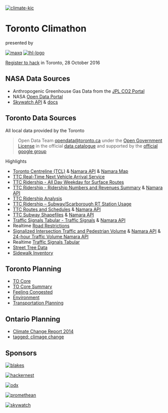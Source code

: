 [![climate-kic](https://cloud.githubusercontent.com/assets/597920/19747276/bac206f0-9ba8-11e6-941e-7a74a6506511.png)](https://climathon.climate-kic.org/)
# Toronto Climathon 
presented by

[![maxq](https://cloud.githubusercontent.com/assets/597920/19750890/1a1ec15a-9bc3-11e6-95e6-fef6d57b8535.png)](http://www.maxq.ca/)
[![lhl-logo](https://cloud.githubusercontent.com/assets/597920/19750891/1c99920c-9bc3-11e6-8f7f-f6fc1a6e7e0a.png)](https://lighthouselabs.ca/)

[Register to hack](https://www.eventbrite.ca/e/toronto-climathon-tickets-27554860329) in Toronto, 28 October 2016

## NASA Data Sources
- Anthropogenic Greenhouse Gas Data from the [JPL CO2 Portal](https://co2.jpl.nasa.gov/)
- NASA [Open Data Portal](https://open.nasa.gov/open-data/)
- [Skywatch API](http://www.skywatch.co/) & [docs](https://github.com/skywatchspaceapps/api)

## Toronto Data Sources
All local data provided by the Toronto
> Open Data Team
> opendata@toronto.ca
under the [Open Government License](http://www1.toronto.ca/wps/portal/contentonly?vgnextoid=4a37e03bb8d1e310VgnVCM10000071d60f89RCRD)
in the official [data catalogue](http://www1.toronto.ca/wps/portal/contentonly?vgnextoid=1a66e03bb8d1e310VgnVCM10000071d60f89RCRD)
and supported by the [official google group](https://groups.google.com/forum/#!forum/datato)

Highlights
- [Toronto Centreline (TCL)](http://www1.toronto.ca/wps/portal/contentonly?vgnextoid=9acb5f9cd70bb210VgnVCM1000003dd60f89RCRD&vgnextchannel=1a66e03bb8d1e310VgnVCM10000071d60f89RCRD) & [Namara API](https://namara.io/#/data_sets/bfb294ab-218b-41ce-ab50-608d7333a5bd/api_info) & [Namara Map](https://namara.io/#/data_sets/bfb294ab-218b-41ce-ab50-608d7333a5bd/map)
- [TTC Real-Time Next Vehicle Arrival Service](http://www1.toronto.ca/wps/portal/contentonly?vgnextoid=4427790e6f21d210VgnVCM1000003dd60f89RCRD)
- [TTC Ridership - All Day Weekday for Surface Routes](http://www1.toronto.ca/wps/portal/contentonly?vgnextoid=34b6c316f16e8410VgnVCM10000071d60f89RCRD&vgnextchannel=1a66e03bb8d1e310VgnVCM10000071d60f89RCRD)
- [TTC Ridership - Ridership Numbers and Revenues Summary](http://www1.toronto.ca/wps/portal/contentonly?vgnextoid=a3b7c87477438310VgnVCM1000003dd60f89RCRD&vgnextchannel=1a66e03bb8d1e310VgnVCM10000071d60f89RCRD) & [Namara API](https://namara.io/#/data_sets/783eca43-cfc1-4619-9135-077ac5e45616/api_info)
- [TTC Ridership Analysis](http://www1.toronto.ca/wps/portal/contentonly?vgnextoid=3b5874a21d6e8410VgnVCM10000071d60f89RCRD&vgnextchannel=1a66e03bb8d1e310VgnVCM10000071d60f89RCRD)
- [TTC Ridership – Subway/Scarborough RT Station Usage](http://www1.toronto.ca/wps/portal/contentonly?vgnextoid=c077c316f16e8410VgnVCM10000071d60f89RCRD&vgnextchannel=1a66e03bb8d1e310VgnVCM10000071d60f89RCRD)
- [TTC Routes and Schedules](http://www1.toronto.ca/wps/portal/contentonly?vgnextoid=96f236899e02b210VgnVCM1000003dd60f89RCRD&vgnextchannel=1a66e03bb8d1e310VgnVCM10000071d60f89RCRD) & [Namara API](https://namara.io/#/data_sets/bbf1ed02-03d0-4e4f-9188-190b05f80d5c/api_info)
- [TTC Subway Shapefiles](http://www1.toronto.ca/wps/portal/contentonly?vgnextoid=572e11511f774510VgnVCM10000071d60f89RCRD&vgnextchannel=1a66e03bb8d1e310VgnVCM10000071d60f89RCRD) & [Namara API](https://namara.io/#/data_sets/df15486a-19f0-477e-9603-235c61bf25ec/api_info)
- [Traffic Signals Tabular - Traffic Signals](http://www1.toronto.ca/wps/portal/contentonly?vgnextoid=965b868b5535b210VgnVCM1000003dd60f89RCRD&vgnextchannel=1a66e03bb8d1e310VgnVCM10000071d60f89RCRD) & [Namara API](https://namara.io/#/data_sets/55b99c3f-23ed-4192-8286-aefb6b9d9297/api_info)
- Realtime [Road Restrictions](http://www1.toronto.ca/wps/portal/contentonly?vgnextoid=1af0e69ae554e410VgnVCM10000071d60f89RCRD&vgnextchannel=1a66e03bb8d1e310VgnVCM10000071d60f89RCRD)
- [Signalized Intersection Traffic and Pedestrian Volume](http://www1.toronto.ca/wps/portal/contentonly?vgnextoid=417aed3c99cc7310VgnVCM1000003dd60f89RCRD&vgnextchannel=1a66e03bb8d1e310VgnVCM10000071d60f89RCRD) & [Namara API](https://namara.io/#/data_sets/a0ccf527-4021-4993-a485-d45da787b89d/api_info) & [24-hour Traffic Volume Namara API](https://namara.io/#/data_sets/16277474-3226-4ea5-b2f9-77f49c3f432d/api_info)
- Realtime [Traffic Signals Tabular](http://www1.toronto.ca/wps/portal/contentonly?vgnextoid=965b868b5535b210VgnVCM1000003dd60f89RCRD&vgnextchannel=1a66e03bb8d1e310VgnVCM10000071d60f89RCRD)
- [Street Tree Data](http://www1.toronto.ca/wps/portal/contentonly?vgnextoid=5af95104c26f3310VgnVCM1000003dd60f89RCRD&vgnextchannel=1a66e03bb8d1e310VgnVCM10000071d60f89RCRD)
- [Sidewalk Inventory](http://www1.toronto.ca/wps/portal/contentonly?vgnextoid=3cdcfb292f426410VgnVCM10000071d60f89RCRD&vgnextchannel=1a66e03bb8d1e310VgnVCM10000071d60f89RCRD)

## Toronto Planning
- [TO Core](http://www1.toronto.ca/wps/portal/contentonly?vgnextoid=222101f2e9745410VgnVCM10000071d60f89RCRD)
- [TO Core Summary](http://www1.toronto.ca/City%20Of%20Toronto/City%20Planning/Core/File/pdf/TOcore-Phase-1-Taking-Stock-Transportation-Summary-Brief%20FINAL-s.pdf)
- [Feeling Congested](http://www1.toronto.ca/wps/portal/contentonly?vgnextoid=3649837c1b915410VgnVCM10000071d60f89RCRD)
- [Environment](http://www1.toronto.ca/wps/portal/contentonly?vgnextoid=f6ce5d0a02148410VgnVCM10000071d60f89RCRD)
- [Transportation Planning](http://www1.toronto.ca/wps/portal/contentonly?vgnextoid=240652cc66061410VgnVCM10000071d60f89RCRD)

## Ontario Planning
- [Climate Change Report 2014](https://dr6j45jk9xcmk.cloudfront.net/documents/3618/climate-change-report-2014.pdf)
- [tagged: climage change](https://www.ontario.ca/search/search-results?tag=Climate%20change)

## Sponsors
[![blakes](https://cloud.githubusercontent.com/assets/597920/19748395/636fd63c-9baf-11e6-94e8-ac0702b3d4ce.png)](http://www.blakes.com/English/Pages/default.aspx)

[![hackernest](https://cloud.githubusercontent.com/assets/597920/19748470/d5b9bcf8-9baf-11e6-93ec-3193fb6bc86f.png)](http://hackernest.com/)

[![odx](https://cloud.githubusercontent.com/assets/597920/19748401/686d2f40-9baf-11e6-832d-9ada9b4ed234.png)](http://codx.ca/)

[![promethean](https://cloud.githubusercontent.com/assets/597920/19748403/6b006894-9baf-11e6-92cc-56ffaabc51a1.png)](http://www.prometheanlabs.ca/)

[![skywatch](https://cloud.githubusercontent.com/assets/597920/19748397/65952a02-9baf-11e6-8835-1955d0afcd82.png)](http://www.skywatch.co/)

